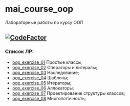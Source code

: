 # mai_course_oop 

Лабораторные работы по курсу ООП

[![CodeFactor](https://www.codefactor.io/repository/github/reterer/mai_course_oop/badge/main)](https://www.codefactor.io/repository/github/reterer/mai_course_oop/overview/main)
---
### Список ЛР:
* [oop_exercise_01](https://github.com/Reterer/mai_course_oop/tree/main/oop_exercise_01) Простые классы;
* [oop_exercise_02](https://github.com/Reterer/mai_course_oop/tree/main/oop_exercise_02) Операторы и литералы;
* [oop_exercise_03](https://github.com/Reterer/mai_course_oop/tree/main/oop_exercise_03) Наследование;
* [oop_exercise_04](https://github.com/Reterer/mai_course_oop/tree/main/oop_exercise_04) Шаблоны;
* [oop_exercise_05](https://github.com/Reterer/mai_course_oop/tree/main/oop_exercise_05) Итераторы;
* [oop_exercise_06](https://github.com/Reterer/mai_course_oop/tree/main/oop_exercise_06) Аллокаторы;
* [oop_exercise_07](https://github.com/Reterer/mai_course_oop/tree/main/oop_exercise_07) Проектирование структуры классов;
* [oop_exercise_08](https://github.com/Reterer/mai_course_oop/tree/main/oop_exercise_08) Многопоточность;

